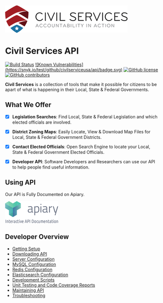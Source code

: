 ![Civil Services Logo](docs/img/logo.png "Civil Services Logo")

Civil Services API
===

[![Build Status](https://circleci.com/gh/civilserviceusa/api/tree/master.svg?style=shield)](https://circleci.com/gh/civilserviceusa/api/tree/master)  [![Known Vulnerabilities] (https://snyk.io/test/github/civilserviceusa/api/badge.svg)](https://snyk.io/test/github/civilserviceusa/api)  [![GitHub license](https://img.shields.io/badge/license-MIT-blue.svg?style=flat)](https://raw.githubusercontent.com/civilserviceusa/api/master/LICENSE)  [![GitHub contributors](https://img.shields.io/github/contributors/civilserviceusa/api.svg)](https://github.com/civilserviceusa/api/graphs/contributors)

__Civil Services__ is a collection of tools that make it possible for citizens to be apart of what is happening in their Local, State & Federal Governments.


What We Offer
---

- [X] __Legislation Searches__:  Find Local, State & Federal Legislation and which elected officials are involved.
- [X] __District Zoning Maps__: Easily Locate, View & Download Map Files for Local, State & Federal Government Districts.
- [X] __Contact Elected Officials__:  Open Search Engine to locate your Local, State & Federal Government Elected Officials.
- [X] __Developer API__:  Software Developers and Researchers can use our API to help people find useful information.


Using API
---

Our API is Fully Documented on Apiary.

[![API Documentation](docs/img/apiary-button.png)](http://docs.civilservices.apiary.io)


Developer Overview
---

* [Getting Setup](docs/getting-setup.md)
* [Downloading API](docs/downloading-api.md)
* [Server Configuration](docs/server-configuration.md)
* [MySQL Configuration](docs/mysql-configuration.md)
* [Redis Configuration](docs/redis-configuration.md)
* [Elasticsearch Configuration](docs/elasticsearch-configuration.md)
* [Development Scripts](docs/development-scripts.md)
* [Unit Testing and Code Coverage Reports](docs/unit-testing-and-code-coverage-reports.md)
* [Maintaining API](docs/maintaining-api.md)
* [Troubleshooting](docs/troubleshooting.md)